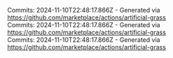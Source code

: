 Commits: 2024-11-10T22:48:17.866Z - Generated via https://github.com/marketplace/actions/artificial-grass
<br>
Commits: 2024-11-10T22:48:17.866Z - Generated via https://github.com/marketplace/actions/artificial-grass
<br>
Commits: 2024-11-10T22:48:17.866Z - Generated via https://github.com/marketplace/actions/artificial-grass
<br>
